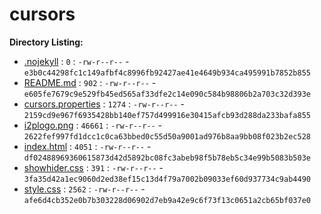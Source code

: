 cursors
=======

**Directory Listing:**

 - [.nojekyll](.nojekyll) : `0` : `-rw-r--r--` - `e3b0c44298fc1c149afbf4c8996fb92427ae41e4649b934ca495991b7852b855`
 - [README.md](README.md) : `902` : `-rw-r--r--` - `e605fe7679c9e529fb45ed565af33dfe2c14e090c584b98806b2a703c32d393e`
 - [cursors.properties](cursors.properties) : `1274` : `-rw-r--r--` - `2159cd9e967f6935428bb140ef757d499916e30415afcb93d288da233bafa855`
 - [i2plogo.png](i2plogo.png) : `46661` : `-rw-r--r--` - `2622fef997fd1dcc1c0ca63bbed0c55d50a9001ad976b8aa9bb08f023b2ec528`
 - [index.html](index.html) : `4051` : `-rw-r--r--` - `df02488969360615873d42d5892bc08fc3abeb98f5b78eb5c34e99b5083b503e`
 - [showhider.css](showhider.css) : `391` : `-rw-r--r--` - `3fa35d42a1ec9060d2ed38ef15c13d4f79a7002b09033ef60d937734c9ab4490`
 - [style.css](style.css) : `2562` : `-rw-r--r--` - `afe6d4cb352e0b7b303228d06902d7eb9a42e9c6f73f13c0651a2cb65bf037e0`
